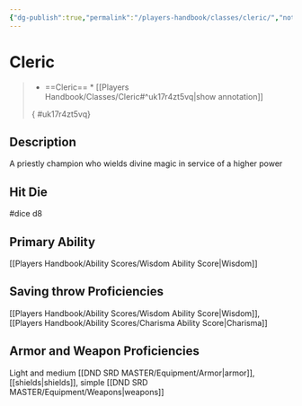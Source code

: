 ```yaml
---
{"dg-publish":true,"permalink":"/players-handbook/classes/cleric/","noteIcon":""}
---
```



# Cleric



>
>* ==Cleric== *
>[[Players Handbook/Classes/Cleric#^uk17r4zt5vq\|show annotation]]
>
>
>
>{ #uk17r4zt5vq}

## Description

A priestly champion who wields divine magic in service of a higher power

## Hit Die

#dice d8

## Primary Ability

[[Players Handbook/Ability Scores/Wisdom Ability Score\|Wisdom]]

## Saving throw Proficiencies

[[Players Handbook/Ability Scores/Wisdom Ability Score\|Wisdom]], [[Players Handbook/Ability Scores/Charisma Ability Score\|Charisma]]

## Armor and Weapon Proficiencies 

Light and medium [[DND SRD MASTER/Equipment/Armor\|armor]], [[shields\|shields]], simple [[DND SRD MASTER/Equipment/Weapons\|weapons]]